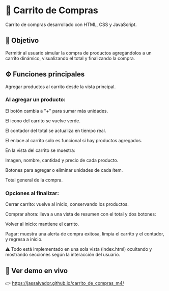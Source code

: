 # 🛒 Carrito de Compras
Carrito de compras desarrollado con HTML, CSS y JavaScript.

## 🎯 Objetivo

Permitir al usuario simular la compra de productos agregándolos a un carrito dinámico, visualizando el total y finalizando la compra.

## ⚙️ Funciones principales

Agregar productos al carrito desde la vista principal.

### Al agregar un producto:

El botón cambia a "+" para sumar más unidades.

El icono del carrito se vuelve verde.

El contador del total se actualiza en tiempo real.

El enlace al carrito solo es funcional si hay productos agregados.

En la vista del carrito se muestra:

Imagen, nombre, cantidad y precio de cada producto.

Botones para agregar o eliminar unidades de cada ítem.

Total general de la compra.

### Opciones al finalizar:

Cerrar carrito: vuelve al inicio, conservando los productos.

Comprar ahora: lleva a una vista de resumen con el total y dos botones:

Volver al inicio: mantiene el carrito.

Pagar: muestra una alerta de compra exitosa, limpia el carrito y el contador, y regresa a inicio.

⚠️ Todo está implementado en una sola vista (index.html) ocultando y mostrando secciones según la interacción del usuario.


## 🔗 Ver demo en vivo
👉 https://jassalvador.github.io/carrito_de_compras_m4/
